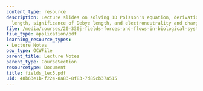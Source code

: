 ```yaml
---
content_type: resource
description: Lecture slides on solving 1D Poisson's equation, derivation of Debye
  length, significance of Debye length, and electroneutrality and charge relaxation.
file: /media/courses/20-330j-fields-forces-and-flows-in-biological-systems-spring-2007/48b63e1bf2248a838f837d85cb37a515_fields_lec5.pdf
file_type: application/pdf
learning_resource_types:
- Lecture Notes
ocw_type: OCWFile
parent_title: Lecture Notes
parent_type: CourseSection
resourcetype: Document
title: fields_lec5.pdf
uid: 48b63e1b-f224-8a83-8f83-7d85cb37a515
---
```

